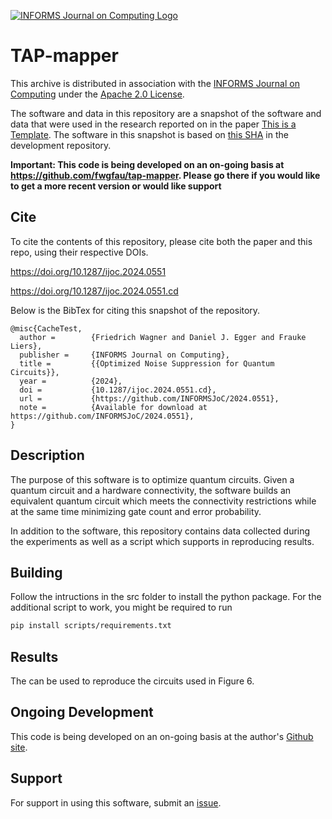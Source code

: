 [![INFORMS Journal on Computing Logo](https://INFORMSJoC.github.io/logos/INFORMS_Journal_on_Computing_Header.jpg)](https://pubsonline.informs.org/journal/ijoc)

# TAP-mapper

This archive is distributed in association with the [INFORMS Journal on
Computing](https://pubsonline.informs.org/journal/ijoc) under the [Apache 2.0 License](LICENSE).

The software and data in this repository are a snapshot of the software and data
that were used in the research reported on in the paper 
[This is a Template](https://doi.org/10.1287/ijoc.2024.0551). 
The software in this snapshot is based on 
[this SHA](https://github.com/fwgfau/tap-mapper/commit/0fc75628d865fa2d4e40f0a3fd8a47567eb477ce) 
in the development repository. 

**Important: This code is being developed on an on-going basis at 
https://github.com/fwgfau/tap-mapper. Please go there if you would like to
get a more recent version or would like support**

## Cite

To cite the contents of this repository, please cite both the paper and this repo, using their respective DOIs.

https://doi.org/10.1287/ijoc.2024.0551

https://doi.org/10.1287/ijoc.2024.0551.cd

Below is the BibTex for citing this snapshot of the repository.

```
@misc{CacheTest,
  author =        {Friedrich Wagner and Daniel J. Egger and Frauke Liers},
  publisher =     {INFORMS Journal on Computing},
  title =         {{Optimized Noise Suppression for Quantum Circuits}},
  year =          {2024},
  doi =           {10.1287/ijoc.2024.0551.cd},
  url =           {https://github.com/INFORMSJoC/2024.0551},
  note =          {Available for download at https://github.com/INFORMSJoC/2024.0551},
}  
```

## Description

The purpose of this software is to optimize quantum circuits.
Given a quantum circuit and a hardware connectivity,
the software builds an equivalent quantum circuit which meets the connectivity restrictions
while at the same time minimizing gate count and error probability.

In addition to the software, this repository contains data collected during the experiments
as well as a script which supports in reproducing results.

## Building

Follow the intructions in the src folder to install the python package.
For the additional script to work, you might be required to run
```bash
pip install scripts/requirements.txt
```


## Results

The can be used to reproduce the circuits used in Figure 6.

## Ongoing Development
This code is being developed on an on-going basis at the author's
[Github site](https://github.com/fwgfau/tap-mapper).

## Support

For support in using this software, submit an
[issue](https://github.com/fwgfau/tap-mapper/issues/new).
